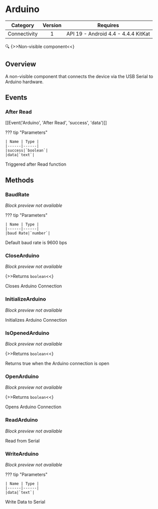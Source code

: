 # Arduino

| Category | Version | Requires |
|:--------:|:-------:|:--------:|
|Connectivity|1|API 19 - Android 4.4 - 4.4.4 KitKat|

:mag: {>>Non-visible component<<}

## Overview

A non-visible component that connects the device via the USB Serial to Arduino hardware.

## Events

### After Read

[[Event('Arduino', 'After Read', 'success', 'data')]]

??? tip "Parameters"

    | Name | Type |
    |------|------|
    |success|`boolean`|
    |data|`text`|


Triggered after Read function

## Methods

### BaudRate

_Block preview not available_

??? tip "Parameters"

    | Name | Type |
    |------|------|
    |baud Rate|`number`|


Default baud rate is 9600 bps

### CloseArduino

_Block preview not available_

{>>Returns `boolean`<<}

Closes Arduino Connection

### InitializeArduino

_Block preview not available_

Initializes Arduino Connection

### IsOpenedArduino

_Block preview not available_

{>>Returns `boolean`<<}

Returns true when the Arduino connection is open

### OpenArduino

_Block preview not available_

{>>Returns `boolean`<<}

Opens Arduino Connection

### ReadArduino

_Block preview not available_

Read from Serial

### WriteArduino

_Block preview not available_

??? tip "Parameters"

    | Name | Type |
    |------|------|
    |data|`text`|


Write Data to Serial